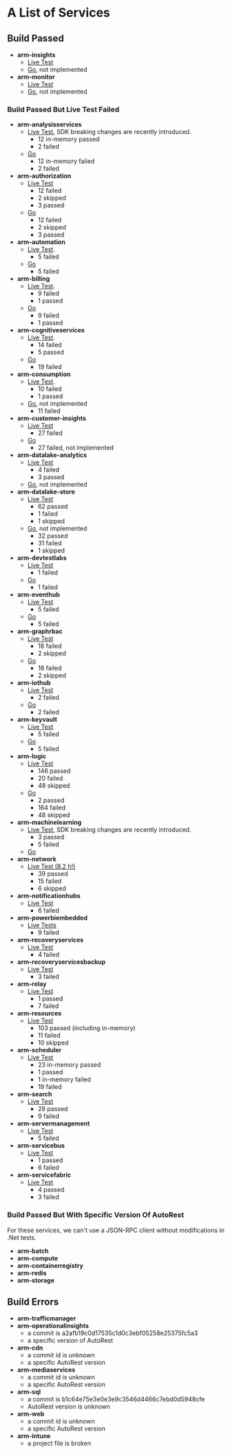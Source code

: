 # A List of Services

## Build Passed

- **arm-insights**
    - [Live Test](https://devdiv.visualstudio.com/NodeRepos/_build/index?buildId=800424&_a=summary&tab=ms.vss-test-web.test-result-details)
    - [Go](https://devdiv.visualstudio.com/NodeRepos/_build/index?buildId=803551&_a=summary&tab=console), not implemented
- **arm-monitor**
    - [Live Test](https://devdiv.visualstudio.com/NodeRepos/_build/index?buildId=800721&_a=summary)
    - [Go](https://devdiv.visualstudio.com/NodeRepos/_build/index?buildId=806546&_a=summary&tab=ms.vss-test-web.test-result-details), not implemented

### Build Passed But Live Test Failed

- **arm-analysisservices**
    - [Live Test](https://devdiv.visualstudio.com/NodeRepos/_build/index?buildId=799962&_a=summary&tab=ms.vss-test-web.test-result-details), SDK breaking changes are recently introduced.
        - 12 in-memory passed
        - 2 failed
    - [Go](https://devdiv.visualstudio.com/NodeRepos/_build/index?buildId=806884&_a=summary&tab=ms.vss-test-web.test-result-details)
        - 12 in-memory failed
        - 2 failed
- **arm-authorization**
    - [Live Test](https://devdiv.visualstudio.com/NodeRepos/_build/index?buildId=799982&_a=summary&tab=ms.vss-test-web.test-result-details)
        - 12 failed
        - 2 skipped
        - 3 passed
    - [Go](https://devdiv.visualstudio.com/NodeRepos/_build/index?buildId=806922&_a=summary&tab=ms.vss-test-web.test-result-details)
        - 12 failed
        - 2 skipped
        - 3 passed
- **arm-automation**
    - [Live Test](https://devdiv.visualstudio.com/NodeRepos/_build/index?buildId=800000&_a=summary&tab=ms.vss-test-web.test-result-details).
        - 5 failed
    - [Go](https://devdiv.visualstudio.com/NodeRepos/_build/index?buildId=806953&_a=summary&tab=ms.vss-test-web.test-result-details)
        - 5 failed
- **arm-billing**
    - [Live Test](https://devdiv.visualstudio.com/NodeRepos/_build/index?buildId=800014&_a=summary&tab=ms.vss-test-web.test-result-details).
        - 9 failed
        - 1 passed
    - [Go](https://devdiv.visualstudio.com/NodeRepos/_build/index?buildId=807375&_a=summary&tab=ms.vss-test-web.test-result-details)
        - 9 failed
        - 1 passed
- **arm-cognitiveservices**
    - [Live Test](https://devdiv.visualstudio.com/NodeRepos/_build/index?buildId=800033&_a=summary&tab=ms.vss-test-web.test-result-details).
        - 14 failed
        - 5 passed
    - [Go](https://devdiv.visualstudio.com/NodeRepos/_build/index?buildId=807985&_a=summary)
        - 19 failed
- **arm-consumption**
    - [Live Test](https://devdiv.visualstudio.com/NodeRepos/_build/index?buildId=800138&_a=summary&tab=ms.vss-test-web.test-result-details).
        - 10 failed
        - 1 passed
    - [Go](https://devdiv.visualstudio.com/NodeRepos/_build/index?buildId=808061&_a=summary&tab=ms.vss-test-web.test-result-details), not implemented
        - 11 failed
- **arm-customer-insights**
    - [Live Test](https://devdiv.visualstudio.com/NodeRepos/_build/index?buildId=800160&_a=summary&tab=ms.vss-test-web.test-result-details)
        - 27 failed
    - [Go](https://devdiv.visualstudio.com/NodeRepos/_build/index?buildId=808151&_a=summary&tab=ms.vss-test-web.test-result-details)
        - 27 failed, not implemented
- **arm-datalake-analytics**
    - [Live Test](https://devdiv.visualstudio.com/NodeRepos/_build/index?buildId=808751&_a=summary)
        - 4 failed
        - 3 passed
    - [Go](https://devdiv.visualstudio.com/NodeRepos/_build/index?buildId=808848&_a=summary&tab=ms.vss-test-web.test-result-details), not implemented
- **arm-datalake-store**
    - [Live Test](https://devdiv.visualstudio.com/NodeRepos/_build/index?buildId=809774&_a=summary&tab=ms.vss-test-web.test-result-details)
        - 62 passed
        - 1 failed
        - 1 skipped
    - [Go](https://devdiv.visualstudio.com/NodeRepos/_build/index?buildId=809900&_a=summary&tab=ms.vss-test-web.test-result-details), not implemented
        - 32 passed
        - 31 failed
        - 1 skipped
- **arm-devtestlabs**
    - [Live Test](https://devdiv.visualstudio.com/NodeRepos/_build/index?buildId=800377&_a=summary&tab=ms.vss-test-web.test-result-details)
        - 1 failed
    - [Go](https://devdiv.visualstudio.com/NodeRepos/_build/index?buildId=810023&_a=summary&tab=ms.vss-test-web.test-result-details)
        - 1 failed
- **arm-eventhub**
    - [Live Test](https://devdiv.visualstudio.com/NodeRepos/_build/index?buildId=800392&_a=summary&tab=ms.vss-test-web.test-result-details)
        - 5 failed
    - [Go](https://devdiv.visualstudio.com/NodeRepos/_build/index?buildId=810225&_a=summary&tab=ms.vss-test-web.test-result-details)
        - 5 failed
- **arm-graphrbac**
    - [Live Test](https://devdiv.visualstudio.com/NodeRepos/_build/index?buildId=800410&_a=summary&tab=ms.vss-test-web.test-result-details)
        - 18 failed
        - 2 skipped
    - [Go](https://devdiv.visualstudio.com/NodeRepos/_build/index?buildId=814221&_a=summary&tab=ms.vss-test-web.test-result-details)
        - 18 failed
        - 2 skipped
- **arm-iothub**
    - [Live Test](https://devdiv.visualstudio.com/NodeRepos/_build/index?buildId=800579&_a=summary&tab=ms.vss-test-web.test-result-details)
        - 2 failed
    - [Go](https://devdiv.visualstudio.com/NodeRepos/_build/index?buildId=816538&_a=summary&tab=ms.vss-test-web.test-result-details)
        - 2 failed
- **arm-keyvault**
    - [Live Test](https://devdiv.visualstudio.com/NodeRepos/_build/index?buildId=800583&_a=summary&tab=ms.vss-test-web.test-result-details)
        - 5 failed
    - [Go](https://devdiv.visualstudio.com/NodeRepos/_build/index?buildId=816597&_a=summary&tab=ms.vss-test-web.test-result-details)
        - 5 failed
- **arm-logic**
    - [Live Test](https://devdiv.visualstudio.com/NodeRepos/_build/index?buildId=800620&_a=summary&tab=ms.vss-test-web.test-result-details)
        - 146 passed
        - 20 failed
        - 48 skipped
    - [Go](https://devdiv.visualstudio.com/NodeRepos/_build/index?buildId=816678&_a=summary&tab=ms.vss-test-web.test-result-details)
        - 2 passed
        - 164 failed
        - 48 skipped
- **arm-machinelearning**
    - [Live Test](https://devdiv.visualstudio.com/NodeRepos/_build/index?buildId=800629&_a=summary&tab=ms.vss-test-web.test-result-details), SDK breaking changes are recently introduced.
        - 3 passed
        - 5 failed
    - [Go](https://devdiv.visualstudio.com/NodeRepos/_build/index?buildId=816767&_a=summary&tab=ms.vss-test-web.test-result-details)
- **arm-network**
    - [Live Test (8.2 h!)](https://devdiv.visualstudio.com/NodeRepos/_build/index?buildId=800727&_a=summary)
        - 39 passed
        - 15 failed
        - 6 skipped
- **arm-notificationhubs**
    - [Live Test](https://devdiv.visualstudio.com/NodeRepos/_build/index?buildId=801454&_a=summary)
        - 6 failed
- **arm-powerbiembedded**
    - [Live Tests](https://devdiv.visualstudio.com/NodeRepos/_build/index?buildId=801466&_a=summary)
        - 9 failed
- **arm-recoveryservices**
    - [Live Test](https://devdiv.visualstudio.com/NodeRepos/_build/index?buildId=801492&_a=summary)
        - 4 failed
- **arm-recoveryservicesbackup**
    - [Live Test](https://devdiv.visualstudio.com/NodeRepos/_build/index?buildId=801496&_a=summary)
        - 3 failed
- **arm-relay**
    - [Live Test](https://devdiv.visualstudio.com/NodeRepos/_build/index?buildId=801664&_a=summary)
        - 1 passed
        - 7 failed
- **arm-resources**
    - [Live Test](https://devdiv.visualstudio.com/NodeRepos/_build/index?buildId=801895&_a=summary)
        - 103 passed (including in-memory)
        - 11 failed
        - 10 skipped
- **arm-scheduler**
    - [Live Test](https://devdiv.visualstudio.com/NodeRepos/_build/index?buildId=801976&_a=summary)
        - 23 in-memory passed
        - 1 passed
        - 1 in-memory failed
        - 19 failed
- **arm-search**
    - [Live Test](https://devdiv.visualstudio.com/NodeRepos/_build/index?buildId=802076&_a=summary)
        - 28 passed
        - 9 failed
- **arm-servermanagement**
    - [Live Test](https://devdiv.visualstudio.com/NodeRepos/_build/index?buildId=802235&_a=summary)
        - 5 failed
- **arm-servicebus**
    - [Live Test](https://devdiv.visualstudio.com/NodeRepos/_build/index?buildId=802287&_a=summary)
        - 1 passed
        - 6 failed
- **arm-servicefabric**
    - [Live Test](https://devdiv.visualstudio.com/NodeRepos/_build/index?buildId=802445&_a=summary)
        - 4 passed
        - 3 failed

### Build Passed But With Specific Version Of AutoRest

For these services, we can't use a JSON-RPC client without modifications in .Net tests.

- **arm-batch**
- **arm-compute**
- **arm-containerregistry**
- **arm-redis**
- **arm-storage**

## Build Errors

- **arm-trafficmanager**
- **arm-operationalinsights**
    - a commit is a2afb19c0d17535c1d0c3ebf05258e25375fc5a3
    - a specific version of AutoRest
- **arm-cdn**
    - a commit id is unknown
    - a specific AutoRest version
- **arm-mediaservices**
    - a commit id is unknown
    - a specific AutoRest version
- **arm-sql**
    - a commit is b1c64e75e3e0e3e9c3546d4466c7ebd0d5948cfe
    - AutoRest version is unknown
- **arm-web**
    - a commit id is unknown
    - a specific AutoRest version
- **arm-intune**
    - a project file is broken